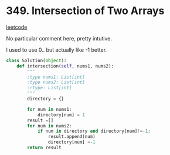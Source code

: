 # 349. Intersection of Two Arrays

[leetcode](https://leetcode.com/problems/intersection-of-two-arrays/description/)

No particular comment here, pretty intutive.

I used to use 0.. but actually like -1 better.

```python
class Solution(object):
    def intersection(self, nums1, nums2):
        """
        :type nums1: List[int]
        :type nums2: List[int]
        :rtype: List[int]
        """
        directory = {}

        for num in nums1:
            directory[num] = 1
        result =[]
        for num in nums2:
            if num in directory and directory[num]!=-1:
                result.append(num)
                directory[num] =-1
        return result



```
